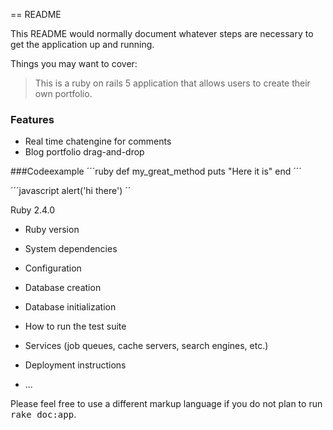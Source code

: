== README


This README would normally document whatever steps are necessary to get the
application up and running.

Things you may want to cover:

> This is a ruby on rails 5 application that allows users to create their own portfolio.
### Features 

- Real time chatengine for comments
- Blog portfolio drag-and-drop

###Codeexample
´´´ruby
def my_great_method 
	puts "Here it is"
end
´´´

´´´javascript
alert('hi there')
´´

Ruby 2.4.0 
* Ruby version

* System dependencies

* Configuration

* Database creation

* Database initialization

* How to run the test suite

* Services (job queues, cache servers, search engines, etc.)

* Deployment instructions

* ...


Please feel free to use a different markup language if you do not plan to run
<tt>rake doc:app</tt>.
